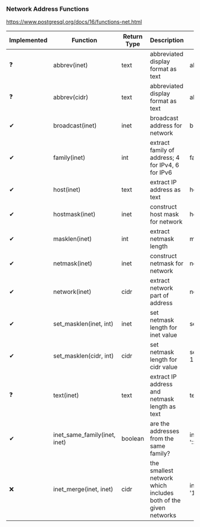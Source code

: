 ### Network Address Functions
https://www.postgresql.org/docs/16/functions-net.html

| Implemented | Function                | Return Type | Description                                               | Example                                              | Result          |
|-------------|-------------------------|-------------|-----------------------------------------------------------|------------------------------------------------------|-----------------|
|      ❓      | abbrev(inet)            | text        | abbreviated display format as text                        | abbrev(inet '10.1.0.0/16')                          | 10.1.0.0/16     |
|      ❓      | abbrev(cidr)            | text        | abbreviated display format as text                        | abbrev(cidr '10.1.0.0/16')                          | 10.1/16         |
|      ✔      | broadcast(inet)         | inet        | broadcast address for network                             | broadcast('192.168.1.5/24')                         | 192.168.1.255/24|
|      ✔      | family(inet)            | int         | extract family of address; 4 for IPv4, 6 for IPv6         | family('::1')                                      | 6               |
|      ✔      | host(inet)              | text        | extract IP address as text                                | host('192.168.1.5/24')                              | 192.168.1.5     |
|      ✔      | hostmask(inet)          | inet        | construct host mask for network                           | hostmask('192.168.23.20/30')                        | 0.0.0.3         |
|      ✔      | masklen(inet)           | int         | extract netmask length                                    | masklen('192.168.1.5/24')                           | 24              |
|      ✔      | netmask(inet)           | inet        | construct netmask for network                             | netmask('192.168.1.5/24')                           | 255.255.255.0   |
|      ✔      | network(inet)           | cidr        | extract network part of address                           | network('192.168.1.5/24')                           | 192.168.1.0/24  |
|      ✔      | set_masklen(inet, int)  | inet        | set netmask length for inet value                         | set_masklen('192.168.1.5/24', 16)                   | 192.168.1.5/16  |
|      ✔      | set_masklen(cidr, int)  | cidr        | set netmask length for cidr value                         | set_masklen('192.168.1.0/24'::cidr, 16)             | 192.168.0.0/16  |
|      ❓      | text(inet)              | text        | extract IP address and netmask length as text             | text(inet '192.168.1.5')                            | 192.168.1.5/32  |
|      ✔      | inet_same_family(inet, inet) | boolean | are the addresses from the same family?                   | inet_same_family('192.168.1.5/24', '::1')            | false           |
|      ❌      | inet_merge(inet, inet)  | cidr        | the smallest network which includes both of the given networks | inet_merge('192.168.1.5/24', '192.168.2.5/24')    |
